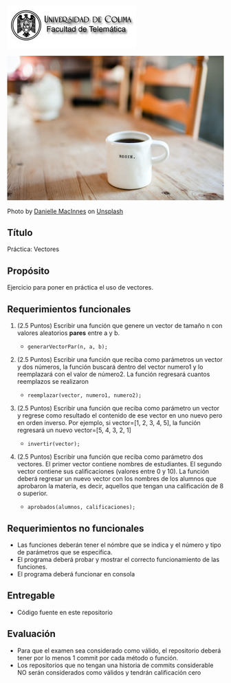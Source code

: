 
![Logo UCOL](img/ucol-logo.jpg)

![Portada](img/cover.jpg)

<span>Photo by <a href="https://unsplash.com/@dsmacinnes?utm_source=unsplash&amp;utm_medium=referral&amp;utm_content=creditCopyText">Danielle MacInnes</a> on <a href="https://unsplash.com/s/photos/inspirational?utm_source=unsplash&amp;utm_medium=referral&amp;utm_content=creditCopyText">Unsplash</a></span>

## Título

Práctica: Vectores

## Propósito

Ejercicio para poner en práctica el uso de vectores.

## Requerimientos funcionales

1. (2.5 Puntos) Escribir una función que genere un vector de tamaño n con valores aleatorios **pares** entre a y b.
    - `generarVectorPar(n, a, b);`

2. (2.5 Puntos) Escribir una función que reciba como parámetros un vector y dos números, la función buscará dentro del vector numero1 y lo reemplazará con el valor de número2. La función regresará cuantos reemplazos se realizaron
   - `reemplazar(vector, numero1, numero2);`

1. (2.5 Puntos) Escribir una función que reciba como parámetro un vector y regrese como resultado el contenido de ese vector en uno nuevo pero en orden inverso. Por ejemplo, si vector=[1, 2, 3, 4, 5], la función regresará un nuevo vector=[5, 4, 3, 2, 1]
     - `invertir(vector);`

2. (2.5 Puntos) Escribir una función que reciba como parámetro dos vectores. El primer vector contiene nombres de estudiantes. El segundo vector contiene sus calificaciones (valores entre 0 y 10). La función deberá regresar un nuevo vector con los nombres de los alumnos que aprobaron la materia, es decir, aquellos que tengan una calificación de 8 o superior.
     - `aprobados(alumnos, calificaciones);`

## Requerimientos no funcionales

- Las funciones deberán tener el nómbre que se indica y el número y tipo de parámetros que se especifica.
- El programa deberá probar y mostrar el correcto funcionamiento de las funciones.
- El programa deberá funcionar en consola

## Entregable

- Código fuente en este repositorio
  
## Evaluación

- Para que el examen sea considerado como válido, el repositorio deberá tener por lo menos 1 commit por cada método o función.
- Los repositorios que no tengan una historia de commits considerable NO serán considerados como válidos y tendrán calificación cero
